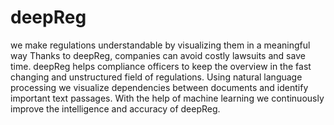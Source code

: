# deepReg
we make regulations understandable by visualizing them in a meaningful way
Thanks to deepReg, companies can avoid costly lawsuits and save time. deepReg helps compliance officers to keep the overview in the fast changing and unstructured field of regulations. Using natural language processing we visualize dependencies between documents and identify important text passages. With the help of machine learning we continuously improve the intelligence and accuracy of deepReg. 
